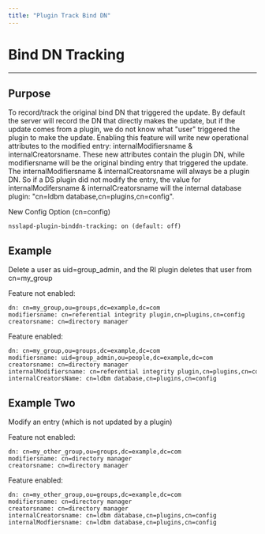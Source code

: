 ```yaml
---
title: "Plugin Track Bind DN"
---
```


# Bind DN Tracking
----------------

Purpose
-------

To record/track the original bind DN that triggered the update. By default the server will record the DN that directly makes the update, but if the update comes from a plugin, we do not know what "user" triggered the plugin to make the update. Enabling this feature will write new operational attributes to the modified entry: internalModifiersname & internalCreatorsname. These new attributes contain the plugin DN, while modifiersname will be the original binding entry that triggered the update. The internalModifiersname & internalCreatorsname will always be a plugin DN. So if a DS plugin did not modify the entry, the value for internalModifersname & internalCreatorsname will the internal database plugin: "cn=ldbm database,cn=plugins,cn=config".

New Config Option (cn=config)

    nsslapd-plugin-binddn-tracking: on (default: off)

Example
-------

Delete a user as uid=group\_admin, and the RI plugin deletes that user from cn=my\_group

Feature not enabled:

    dn: cn=my_group,ou=groups,dc=example,dc=com    
    modifiersname: cn=referential integrity plugin,cn=plugins,cn=config    
    creatorsname: cn=directory manager    

Feature enabled:

    dn: cn=my_group,ou=groups,dc=example,dc=com    
    modifiersname: uid=group_admin,ou=people,dc=example,dc=com    
    creatorsname: cn=directory manager    
    internalModifiersname: cn=referential integrity plugin,cn=plugins,cn=config    
    internalCreatorsName: cn=ldbm database,cn=plugins,cn=config    

Example Two
-----------

Modify an entry (which is not updated by a plugin)

Feature not enabled:

    dn: cn=my_other_group,ou=groups,dc=example,dc=com    
    modifiersname: cn=directory manager    
    creatorsname: cn=directory manager    

Feature enabled:

    dn: cn=my_other_group,ou=groups,dc=example,dc=com    
    modifiersname: cn=directory manager    
    creatorsname: cn=directory manager    
    internalCreatorsname: cn=ldbm database,cn=plugins,cn=config    
    internalModfiersname: cn=ldbm database,cn=plugins,cn=config    


